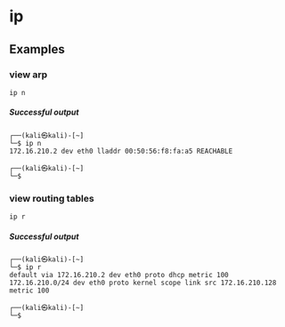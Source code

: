 # ip
## Examples
### view arp
```
ip n
```
##### Successful output
```
┌──(kali㉿kali)-[~]
└─$ ip n
172.16.210.2 dev eth0 lladdr 00:50:56:f8:fa:a5 REACHABLE
                                                                                                                                               
┌──(kali㉿kali)-[~]
└─$
```
### view routing tables
```
ip r
```
##### Successful output
```
┌──(kali㉿kali)-[~]
└─$ ip r    
default via 172.16.210.2 dev eth0 proto dhcp metric 100 
172.16.210.0/24 dev eth0 proto kernel scope link src 172.16.210.128 metric 100 
                                                                                                                                               
┌──(kali㉿kali)-[~]
└─$
```